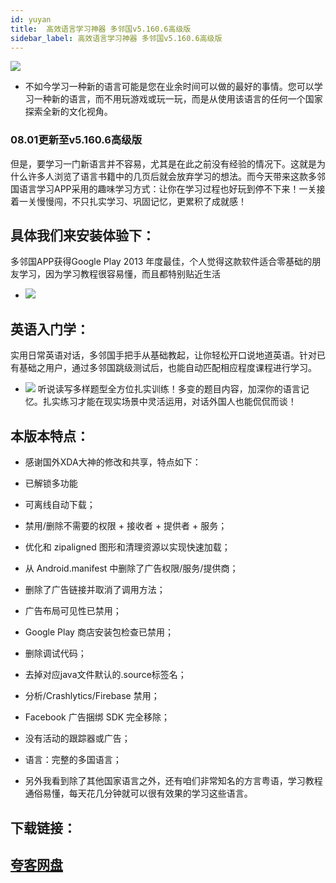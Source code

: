 ```yaml
---
id: yuyan
title:  高效语言学习神器 多邻国v5.160.6高级版
sidebar_label: 高效语言学习神器 多邻国v5.160.6高级版
---
```

![](https://cdn-thumbs.imagevenue.com/66/33/aa/ME18V0KJ_t.png)
* 不如今学习一种新的语言可能是您在业余时间可以做的最好的事情。您可以学习一种新的语言，而不用玩游戏或玩一玩，而是从使用该语言的任何一个国家探索全新的文化视角。

### 08.01更新至v5.160.6高级版
但是，要学习一门新语言并不容易，尤其是在此之前没有经验的情况下。这就是为什么许多人浏览了语言书籍中的几页后就会放弃学习的想法。而今天带来这款多邻国语言学习APP采用的趣味学习方式：让你在学习过程也好玩到停不下来！一关接着一关慢慢闯，不只扎实学习、巩固记忆，更累积了成就感！


## 具体我们来安装体验下：
多邻国APP获得Google Play 2013 年度最佳，个人觉得这款软件适合零基础的朋友学习，因为学习教程很容易懂，而且都特别贴近生活
* ![](https://cdn-thumbs.imagevenue.com/fb/81/34/ME18V0P6_t.jpg)



## 英语入门学：
实用日常英语对话，多邻国手把手从基础教起，让你轻松开口说地道英语。针对已有基础之用户，通过多邻国跳级测试后，也能自动匹配相应程度课程进行学习。
* ![](https://cdn-thumbs.imagevenue.com/37/91/c4/ME18V0P8_t.jpg)
听说读写多样题型全方位扎实训练！多变的题目内容，加深你的语言记忆。扎实练习才能在现实场景中灵活运用，对话外国人也能侃侃而谈！


## 本版本特点：
* 感谢国外XDA大神的修改和共享，特点如下：
* 已解锁多功能
* 可离线自动下载；
* 禁用/删除不需要的权限 + 接收者 + 提供者 + 服务；
* 优化和 zipaligned 图形和清理资源以实现快速加载；
* 从 Android.manifest 中删除了广告权限/服务/提供商；
* 删除了广告链接并取消了调用方法；
* 广告布局可见性已禁用；
* Google Play 商店安装包检查已禁用；
* 删除调试代码；
* 去掉对应java文件默认的.source标签名；
* 分析/Crashlytics/Firebase 禁用；
* Facebook 广告捆绑 SDK 完全移除；
* 没有活动的跟踪器或广告；
* 语言：完整的多国语言；

* 另外我看到除了其他国家语言之外，还有咱们非常知名的方言粤语，学习教程通俗易懂，每天花几分钟就可以很有效果的学习这些语言。

## 下载链接：
## [夸客网盘](https://www.cnblogs.com/songzhixue/p/11261118.html)







